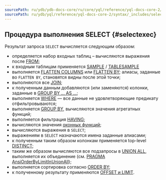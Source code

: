 ```yaml
---
sourcePath: ru/ydb/ydb-docs-core/ru/core/yql/reference/yql-docs-core-2/syntax/_includes/select/execution.md
sourcePath: ru/ydb/yql/reference/yql-docs-core-2/syntax/_includes/select/execution.md
---
```

## Процедура выполнения SELECT {#selectexec}

Результат запроса `SELECT` вычисляется следующим образом:

* определяется набор входных таблиц – вычисляются выражения после [FROM](#from);
* к входным таблицам применяется [SAMPLE](#sample) / [TABLESAMPLE](#sample)
* выполняется [FLATTEN COLUMNS](../../flatten.md#flatten-columns) или [FLATTEN BY](../../flatten.md); алиасы, заданные во `FLATTEN BY`, становятся видны после этой точки;
* выполняются все [JOIN](../../join.md);
* к полученным данным добавляются (или заменяются) колонки, заданные в [GROUP BY ... AS ...](../../group_by.md);
* выполняется [WHERE](#where) &mdash; все данные не удовлетворяющие предикату отфильтровываются;
* выполняется [GROUP BY](../../group_by.md), вычисляются значения агрегатных функций;
* выполняется фильтрация [HAVING](../../group_by.md#having);
* вычисляются значения [оконных функций](../../window.md);
* вычисляются выражения в `SELECT`;
* выражениям в `SELECT` назначаются имена заданные алиасами;
* к полученным таким образом колонкам применяется top-level [DISTINCT](#distinct);
* таким же образом вычисляются все подзапросы в [UNION ALL](#unionall), выполняется их объединение (см. [PRAGMA AnsiOrderByLimitInUnionAll](../../pragma.md#pragmas));
* выполняется сортировка согласно [ORDER BY](#order-by);
* к полученному результату применяются [OFFSET и LIMIT](#limit-offset).
